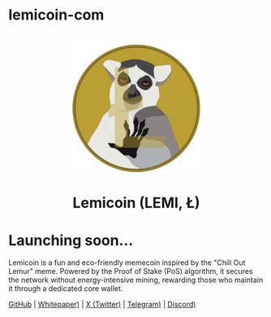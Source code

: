# lemicoin-com

<h1 align="center">
<img src="https://raw.githubusercontent.com/lemicoin/lemicoin-com/main/lemi.png" alt="Lemicoin" width="256"/>
<br/><br/>
Lemicoin (LEMI, Ł)  
</h1>

# Launching soon...

Lemicoin is a fun and eco-friendly memecoin inspired by the "Chill Out Lemur" meme. Powered by the Proof of Stake (PoS) algorithm, it secures the network without energy-intensive mining, rewarding those who maintain it through a dedicated core wallet.

[GitHub](https://github.com/lemicoin/) | [Whitepaper)](#) | [X (Twitter)](https://x.com/lemicoin) | [Telegram)](https://t.me/lemicoin) | [Discord)](https://dsc.gg/lemicoin)
